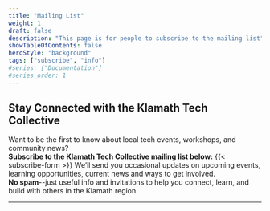 ```yaml
---
title: "Mailing List"
weight: 1
draft: false
description: "This page is for people to subscribe to the mailing list"
showTableOfContents: false
heroStyle: "background"
tags: ["subscribe", "info"]
#series: ["Documentation"]
#series_order: 1
---
```

## Stay Connected with the Klamath Tech Collective

Want to be the first to know about local tech events, workshops, and community news?  
**Subscribe to the Klamath Tech Collective mailing list below:**
{{< subscribe-form >}}
We’ll send you occasional updates on upcoming events, learning opportunities, current news and ways to get involved.  
**No spam**--just useful info and invitations to help you connect, learn, and build with others in the Klamath region.

---

